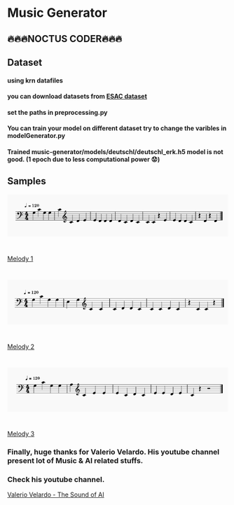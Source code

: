 # Music Generator 

##  🔥🔥🔥NOCTUS CODER🔥🔥🔥

## Dataset 
#### using krn datafiles 
#### you can download datasets from [ESAC dataset](http://www.esac-data.org/)
#### set the paths in **preprocessing.py**
#### You can train your model on different dataset try to change the varibles in **modelGenerator.py**
#### Trained music-generator/models/deutschl/deutschl_erk.h5 model is not good. (1 epoch due to less computational power :worried:)

## Samples 
![alt text](https://github.com/Audirea/music-generator/blob/main/images/m1.png)
#
[Melody 1](https://github.com/Audirea/music-generator/blob/main/audio_samples/melody1.mp3)
#
![alt text](https://github.com/Audirea/music-generator/blob/main/images/m2.png)
#
[Melody 2](https://github.com/Audirea/music-generator/blob/main/audio_samples/melody2.mp3)
#
![alt text](https://github.com/Audirea/music-generator/blob/main/images/m3.png)
#
[Melody 3](https://github.com/Audirea/music-generator/blob/main/audio_samples/melody3.mp3)

### Finally, huge thanks for Valerio Velardo. His youtube channel present lot of Music & AI related stuffs.   
### Check his youtube channel.
[Valerio Velardo - The Sound of AI](https://www.youtube.com/c/ValerioVelardoTheSoundofAI)
